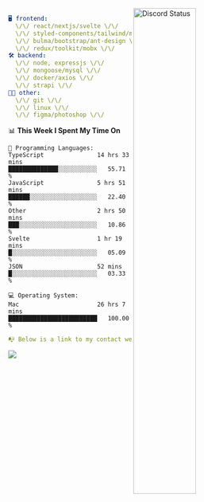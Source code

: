
<a href="https://discord.com/users/279302975371870218" target="_blank">
    <img width="50%" align="right" alt="Discord Status" src="https://lanyard.cnrad.dev/api/279302975371870218?bg=161B22&borderRadius=5px%205px%200%200&hideTimestamp=true&idleMessage=Just%20chillin%27%20at%20the%20moment&animated=true">
</a>

```yaml
🖥️ frontend: 
  \/\/ react/nextjs/svelte \/\/
  \/\/ styled-components/tailwind/mui/
  \/\/ bulma/bootstrap/ant-design \/\/
  \/\/ redux/toolkit/mobx \/\/
🛠 backend: 
  \/\/ node, expressjs \/\/
  \/\/ mongoose/mysql \/\/
  \/\/ docker/axios \/\/
  \/\/ strapi \/\/
👨‍💻 other: 
  \/\/ git \/\/ 
  \/\/ linux \/\/
  \/\/ figma/photoshop \/\/
```
<!--START_SECTION:waka-->
📊 **This Week I Spent My Time On** 

```text
💬 Programming Languages: 
TypeScript               14 hrs 33 mins      ██████████████░░░░░░░░░░░   55.71 % 
JavaScript               5 hrs 51 mins       ██████░░░░░░░░░░░░░░░░░░░   22.40 % 
Other                    2 hrs 50 mins       ███░░░░░░░░░░░░░░░░░░░░░░   10.86 % 
Svelte                   1 hr 19 mins        █░░░░░░░░░░░░░░░░░░░░░░░░   05.09 % 
JSON                     52 mins             █░░░░░░░░░░░░░░░░░░░░░░░░   03.33 % 

💻 Operating System: 
Mac                      26 hrs 7 mins       █████████████████████████   100.00 % 
```


<!--END_SECTION:waka-->
```yaml
📭 Below is a link to my contact website 
```
<a href="https://mxns.xyz" target="_black"> <img src="https://img.shields.io/badge/website-161B22?style=for-the-badge&logo=About.me&logoColor=white"></img> <a/>
